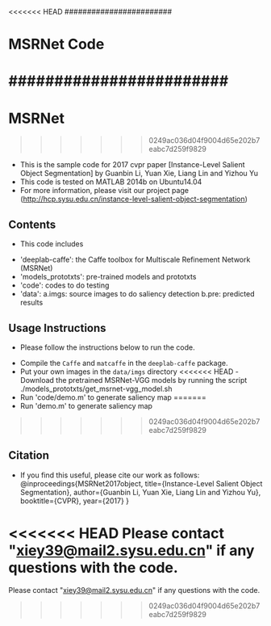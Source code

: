 <<<<<<< HEAD
########################
#      MSRNet Code     #
########################
=======
# MSRNet
>>>>>>> 0249ac036d04f9004d65e202b7eabc7d259f9829

* This is the sample code for 2017 cvpr paper [Instance-Level Salient Object Segmentation]
  by Guanbin Li, Yuan Xie, Liang Lin and Yizhou Yu
* This code is tested on MATLAB 2014b on Ubuntu14.04
* For more information, please visit our project page 
  (http://hcp.sysu.edu.cn/instance-level-salient-object-segmentation)

## Contents ##
* This code includes 
 - 'deeplab-caffe': the Caffe toolbox for Multiscale Refinement Network (MSRNet) 
 - 'models_prototxts': pre-trained models and prototxts
 - 'code': codes to do testing
 - 'data': 
    a.imgs: source images to do saliency detection
    b.pre:  predicted results

## Usage Instructions ##
* Please follow the instructions below to run the code.
- Compile the `Caffe` and `matcaffe`  in the `deeplab-caffe` package. 
- Put your own images in the `data/imgs` directory
<<<<<<< HEAD
-Download the pretrained MSRNet-VGG models  by running the script
 ./models_prototxts/get_msrnet-vgg_model.sh
- Run 'code/demo.m' to generate saliency map
=======
- Run 'demo.m' to generate saliency map
>>>>>>> 0249ac036d04f9004d65e202b7eabc7d259f9829

## Citation ##
* If you find this useful, please cite our work as follows:
@inproceedings{MSRNet2017object,
  title={Instance-Level Salient Object Segmentation},
  author={Guanbin Li, Yuan Xie, Liang Lin and Yizhou Yu},
  booktitle={CVPR},
  year={2017}
}

<<<<<<< HEAD
Please contact "xiey39@mail2.sysu.edu.cn" if any questions with the code. 
=======
Please contact "xiey39@mail2.sysu.edu.cn" if any questions with the code. 
>>>>>>> 0249ac036d04f9004d65e202b7eabc7d259f9829
